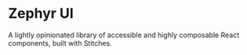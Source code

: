 # Zephyr UI

A lightly opinionated library of accessible and highly composable React components, built with Stitches.